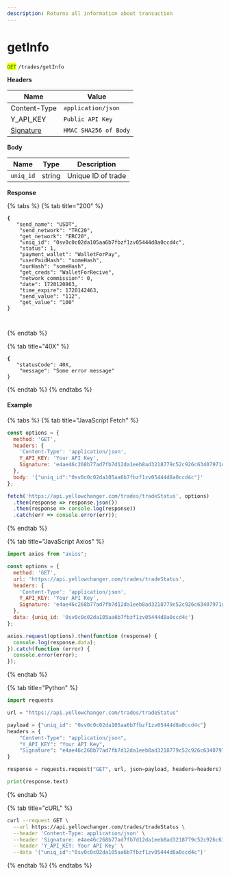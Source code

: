 ```yaml
---
description: Returns all information about transaction
---
```


# getInfo

<mark style="color:green;">`GET`</mark> `/trades/getInfo`

**Headers**

| Name                         | Value                 |
| ---------------------------- | --------------------- |
| Content-Type                 | `application/json`    |
| Y\_API\_KEY                  | `Public API Key`      |
| [Signature](../signature.md) | `HMAC SHA256 of Body` |

**Body**

| Name      | Type   | Description        |
| --------- | ------ | ------------------ |
| `uniq_id` | string | Unique ID of trade |

**Response**

{% tabs %}
{% tab title="200" %}
<pre class="language-json"><code class="lang-json"><strong>{
</strong>	"send_name": "USDT",
	"send_network": "TRC20",
	"get_network": "ERC20",
	"uniq_id": "0sv0c0c02da105aa6b7fbzf1zv05444d8a0ccd4c",
	"status": 1,
	"payment_wallet": "WalletForPay",
	"userPaidHash": "someHash",
	"ourHash": "someHash",
	"get_creds": "WalletForRecive",
	"network_commission": 0,
	"date": 1720120863,
	"time_expire": 1720142463,
	"send_value": "112",
	"get_value": "100"
}


</code></pre>
{% endtab %}

{% tab title="40X" %}
<pre class="language-json"><code class="lang-json"><strong>{
</strong>	"statusCode": 40X,
	"message": "Some error message"
}
</code></pre>
{% endtab %}
{% endtabs %}

#### Example

{% tabs %}
{% tab title="JavaScript Fetch" %}
```javascript
const options = {
  method: 'GET',
  headers: {
    'Content-Type': 'application/json',
    Y_API_KEY: 'Your API Key',
    Signature: 'e4ae46c268b77ad7fb7d12da1eeb8ad3218779c52c926c63407971da7537848e'
  },
  body: '{"uniq_id":"0sv0c0c02da105aa6b7fbzf1zv05444d8a0ccd4c"}'
};

fetch('https://api.yellowchanger.com/trades/tradeStatus', options)
  .then(response => response.json())
  .then(response => console.log(response))
  .catch(err => console.error(err));
```
{% endtab %}

{% tab title="JavaScript Axios" %}
```javascript
import axios from "axios";

const options = {
  method: 'GET',
  url: 'https://api.yellowchanger.com/trades/tradeStatus',
  headers: {
    'Content-Type': 'application/json',
    Y_API_KEY: 'Your API Key',
    Signature: 'e4ae46c268b77ad7fb7d12da1eeb8ad3218779c52c926c63407971da7537848e'
  },
  data: {uniq_id: '0sv0c0c02da105aa6b7fbzf1zv05444d8a0ccd4c'}
};

axios.request(options).then(function (response) {
  console.log(response.data);
}).catch(function (error) {
  console.error(error);
});
```
{% endtab %}

{% tab title="Python" %}
```python
import requests

url = "https://api.yellowchanger.com/trades/tradeStatus"

payload = {"uniq_id": "0sv0c0c02da105aa6b7fbzf1zv05444d8a0ccd4c"}
headers = {
    "Content-Type": "application/json",
    "Y_API_KEY": "Your API Key",
    "Signature": "e4ae46c268b77ad7fb7d12da1eeb8ad3218779c52c926c63407971da7537848e"
}

response = requests.request("GET", url, json=payload, headers=headers)

print(response.text)
```
{% endtab %}

{% tab title="cURL" %}
```bash
curl --request GET \
  --url https://api.yellowchanger.com/trades/tradeStatus \
  --header 'Content-Type: application/json' \
  --header 'Signature: e4ae46c268b77ad7fb7d12da1eeb8ad3218779c52c926c63407971da7537848e' \
  --header 'Y_API_KEY: Your API Key' \
  --data '{"uniq_id":"0sv0c0c02da105aa6b7fbzf1zv05444d8a0ccd4c"}'
```
{% endtab %}
{% endtabs %}

